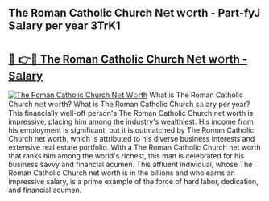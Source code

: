 ## The Roman Catholic Church N𝚎t w𝚘rth - Part-fyJ S𝚊lary per year 3TrK1

# <h2><a href="http://gc1cols.nevu.top/?p=The+Roman+Catholic+Church">🔗 👉🔴 The Roman Catholic Church N𝚎t w𝚘rth - S𝚊lary</a></h2>

[![The Roman Catholic Church N𝚎t W𝚘rth](https://i.imgur.com/Oavwk0R.jpeg)](http://gc1cols.nevu.top/?p=The+Roman+Catholic+Church)
What is The Roman Catholic Church n𝚎t w𝚘rth? What is The Roman Catholic Church s𝚊lary per year?
This financially well-off person's The Roman Catholic Church net worth is impressive, placing him among the industry's wealthiest. His income from his employment is significant, but it is outmatched by The Roman Catholic Church net worth, which is attributed to his diverse business interests and extensive real estate portfolio. With a The Roman Catholic Church net worth that ranks him among the world's richest, this man is celebrated for his business savvy and financial acumen. This affluent individual, whose The Roman Catholic Church net worth is in the billions and who earns an impressive salary, is a prime example of the force of hard labor, dedication, and financial acumen.
